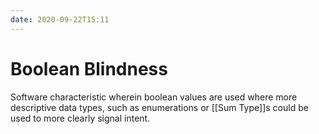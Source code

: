 ```yaml
---
date: 2020-09-22T15:11
---
```


# Boolean Blindness

Software characteristic wherein boolean values are used where more descriptive
data types, such as enumerations or [[Sum Type]]s could be used to more clearly
signal intent.